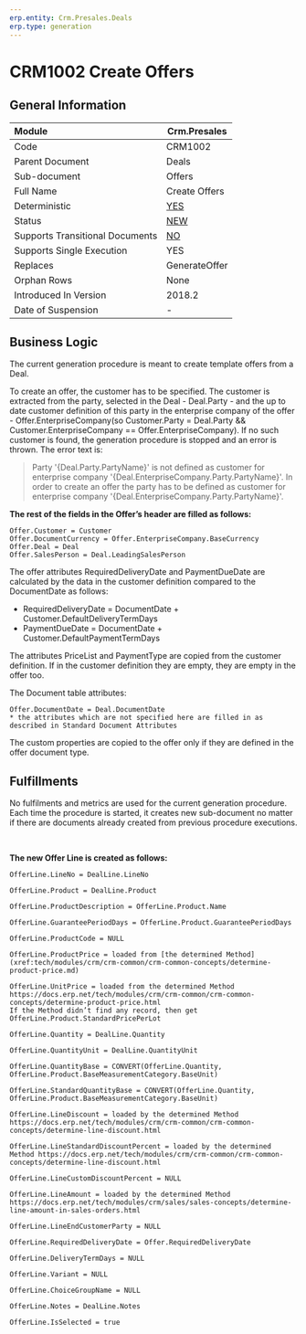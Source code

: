 ```yaml
---
erp.entity: Crm.Presales.Deals
erp.type: generation
---
```


# CRM1002 Create Offers

## General Information

| Module                          | Crm.Presales                                                 |
| :------------------------------ | ------------------------------------------------------------ |
| Code                            | CRM1002                                                      |
| Parent Document                 | Deals                                                        |
| Sub-document                    | Offers                                                       |
| Full Name                       | Create Offers                                                |
| Deterministic                   | [YES](xref:document-generation-and-transitional-documents)   |
| Status                          | [NEW](xref:generation-procedures)                            |
| Supports Transitional Documents | [NO](xref:document-generation-and-transitional-documents)    |
| Supports Single Execution       | YES                                                          |
| Replaces                        | GenerateOffer                                                |
| Orphan Rows                     | None                                                         |
| Introduced In Version           | 2018.2                                                       |
| Date of Suspension              | -                                                            |

## Business Logic

The current generation procedure is meant to create template offers from a Deal.

To create an offer, the customer has to be specified. The customer is extracted from the party, selected in the Deal - Deal.Party - and the up to date customer definition of this party in the enterprise company of the offer - Offer.EnterpriseCompany(so Customer.Party = Deal.Party && Customer.EnterpriseCompany == Offer.EnterpriseCompany). If no such customer is found, the generation procedure is stopped and an error is thrown. The error text is:

> Party '{Deal.Party.PartyName}' is not defined as customer for enterprise company '{Deal.EnterpriseCompany.Party.PartyName}'. In order to create an offer the party has to be defined as customer for enterprise company '{Deal.EnterpriseCompany.Party.PartyName}'.

**The rest of the fields in the Offer’s header are filled as follows:**

```
Offer.Customer = Customer 
Offer.DocumentCurrency = Offer.EnterpriseCompany.BaseCurrency 
Offer.Deal = Deal 
Offer.SalesPerson = Deal.LeadingSalesPerson
```

The offer attributes RequiredDeliveryDate and PaymentDueDate are calculated by the data in the customer definition compared to the DocumentDate as follows:

- RequiredDeliveryDate = DocumentDate + Customer.DefaultDeliveryTermDays
- PaymentDueDate = DocumentDate + Customer.DefaultPaymentTermDays

The attributes PriceList and PaymentType are copied from the customer definition. If in the customer definition they are empty, they are empty in the offer too.

The Document table attributes:

```
Offer.DocumentDate = Deal.DocumentDate
* the attributes which are not specified here are filled in as described in Standard Document Attributes
```



The custom properties are copied to the offer only if they are defined in the offer document type.

## Fulfillments

No fulfilments and metrics are used for the current generation procedure. Each time the procedure is started, it creates new sub-document no matter if there are documents already created from previous procedure executions. 

<br/>

**The new Offer Line is created as follows:**

```
OfferLine.LineNo = DealLine.LineNo

OfferLine.Product = DealLine.Product

OfferLine.ProductDescription = OfferLine.Product.Name

OfferLine.GuaranteePeriodDays = OfferLine.Product.GuaranteePeriodDays

OfferLine.ProductCode = NULL

OfferLine.ProductPrice = loaded from [the determined Method](xref:tech/modules/crm/crm-common/crm-common-concepts/determine-product-price.md)

OfferLine.UnitPrice = loaded from the determined Method https://docs.erp.net/tech/modules/crm/crm-common/crm-common-concepts/determine-product-price.html
If the Method didn’t find any record, then get OfferLine.Product.StandardPricePerLot

OfferLine.Quantity = DealLine.Quantity

OfferLine.QuantityUnit = DealLine.QuantityUnit

OfferLine.QuantityBase = CONVERT(OfferLine.Quantity, OfferLine.Product.BaseMeasurementCategory.BaseUnit)

OfferLine.StandardQuantityBase = CONVERT(OfferLine.Quantity, OfferLine.Product.BaseMeasurementCategory.BaseUnit)

OfferLine.LineDiscount = loaded by the determined Method https://docs.erp.net/tech/modules/crm/crm-common/crm-common-concepts/determine-line-discount.html

OfferLine.LineStandardDiscountPercent = loaded by the determined Method https://docs.erp.net/tech/modules/crm/crm-common/crm-common-concepts/determine-line-discount.html

OfferLine.LineCustomDiscountPercent = NULL

OfferLine.LineAmount = loaded by the determined Method https://docs.erp.net/tech/modules/crm/sales/sales-concepts/determine-line-amount-in-sales-orders.html 

OfferLine.LineEndCustomerParty = NULL

OfferLine.RequiredDeliveryDate = Offer.RequiredDeliveryDate

OfferLine.DeliveryTermDays = NULL

OfferLine.Variant = NULL

OfferLine.ChoiceGroupName = NULL

OfferLine.Notes = DealLine.Notes

OfferLine.IsSelected = true
```
